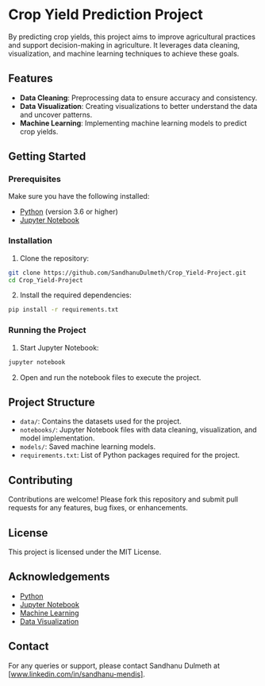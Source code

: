 # Crop Yield Prediction Project

By predicting crop yields, this project aims to improve agricultural practices and support decision-making in agriculture. It leverages data cleaning, visualization, and machine learning techniques to achieve these goals.

## Features

- **Data Cleaning**: Preprocessing data to ensure accuracy and consistency.
- **Data Visualization**: Creating visualizations to better understand the data and uncover patterns.
- **Machine Learning**: Implementing machine learning models to predict crop yields.

## Getting Started

### Prerequisites

Make sure you have the following installed:

- [Python](https://www.python.org/) (version 3.6 or higher)
- [Jupyter Notebook](https://jupyter.org/)

### Installation

1. Clone the repository:

```sh
git clone https://github.com/SandhanuDulmeth/Crop_Yield-Project.git
cd Crop_Yield-Project
```

2. Install the required dependencies:

```sh
pip install -r requirements.txt
```

### Running the Project

1. Start Jupyter Notebook:

```sh
jupyter notebook
```

2. Open and run the notebook files to execute the project.

## Project Structure

- `data/`: Contains the datasets used for the project.
- `notebooks/`: Jupyter Notebook files with data cleaning, visualization, and model implementation.
- `models/`: Saved machine learning models.
- `requirements.txt`: List of Python packages required for the project.

## Contributing

Contributions are welcome! Please fork this repository and submit pull requests for any features, bug fixes, or enhancements.

## License

This project is licensed under the MIT License.

## Acknowledgements

- [Python](https://www.python.org/)
- [Jupyter Notebook](https://jupyter.org/)
- [Machine Learning](https://scikit-learn.org/stable/)
- [Data Visualization](https://matplotlib.org/)

## Contact
For any queries or support, please contact Sandhanu Dulmeth at [www.linkedin.com/in/sandhanu-mendis].
```

